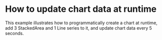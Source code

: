 # How to update chart data at runtime


<p>This example illustrates how to programmatically create a chart at runtime, add 3 StackedArea and 1 Line series to it, and update chart data every 5 seconds.</p>

<br/>


